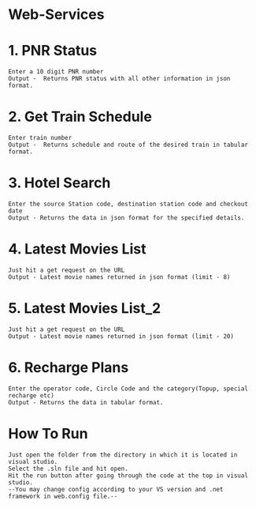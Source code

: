 # Web-Services

# 1. PNR Status
	Enter a 10 digit PNR number
	Output -  Returns PNR status with all other information in json format.

# 2. Get Train Schedule
	Enter train number
	Output -  Returns schedule and route of the desired train in tabular format.

# 3. Hotel Search
	Enter the source Station code, destination station code and checkout date
	Output - Returns the data in json format for the specified details.

# 4. Latest Movies List
	Just hit a get request on the URL
	Output - Latest movie names returned in json format (limit - 8)

# 5. Latest Movies List_2
	Just hit a get request on the URL
	Output - Latest movie names returned in json format (limit - 20)

# 6. Recharge Plans
	Enter the operator code, Circle Code and the category(Topup, special recharge etc)
	Output - Returns the data in tabular format.


# How To Run
	Just open the folder from the directory in which it is located in visual studio.
	Select the .sln file and hit open.
	Hit the run button after going through the code at the top in visual studio.
	--You may change config according to your VS version and .net framework in web.config file.--
